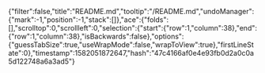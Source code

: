{"filter":false,"title":"README.md","tooltip":"/README.md","undoManager":{"mark":-1,"position":-1,"stack":[]},"ace":{"folds":[],"scrolltop":0,"scrollleft":0,"selection":{"start":{"row":1,"column":38},"end":{"row":1,"column":38},"isBackwards":false},"options":{"guessTabSize":true,"useWrapMode":false,"wrapToView":true},"firstLineState":0},"timestamp":1582051872647,"hash":"47c4166af0e4e93fb0d2a0c0a5d122748a6a3ad5"}